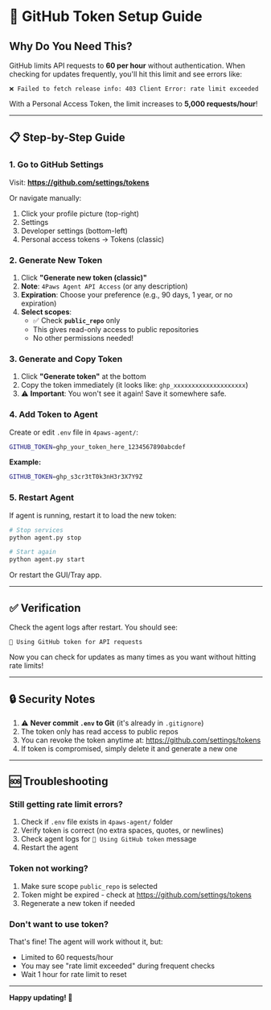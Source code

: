 # 🔑 GitHub Token Setup Guide

## Why Do You Need This?

GitHub limits API requests to **60 per hour** without authentication. When checking for updates frequently, you'll hit this limit and see errors like:

```
❌ Failed to fetch release info: 403 Client Error: rate limit exceeded
```

With a Personal Access Token, the limit increases to **5,000 requests/hour**!

---

## 📋 Step-by-Step Guide

### 1. Go to GitHub Settings

Visit: **https://github.com/settings/tokens**

Or navigate manually:
1. Click your profile picture (top-right)
2. Settings
3. Developer settings (bottom-left)
4. Personal access tokens → Tokens (classic)

### 2. Generate New Token

1. Click **"Generate new token (classic)"**
2. **Note**: `4Paws Agent API Access` (or any description)
3. **Expiration**: Choose your preference (e.g., 90 days, 1 year, or no expiration)
4. **Select scopes**:
   - ✅ Check **`public_repo`** only
   - This gives read-only access to public repositories
   - No other permissions needed!

### 3. Generate and Copy Token

1. Click **"Generate token"** at the bottom
2. Copy the token immediately (it looks like: `ghp_xxxxxxxxxxxxxxxxxxxx`)
3. ⚠️ **Important**: You won't see it again! Save it somewhere safe.

### 4. Add Token to Agent

Create or edit `.env` file in `4paws-agent/`:

```bash
GITHUB_TOKEN=ghp_your_token_here_1234567890abcdef
```

**Example:**
```bash
GITHUB_TOKEN=ghp_s3cr3tT0k3nH3r3X7Y9Z
```

### 5. Restart Agent

If agent is running, restart it to load the new token:

```bash
# Stop services
python agent.py stop

# Start again
python agent.py start
```

Or restart the GUI/Tray app.

---

## ✅ Verification

Check the agent logs after restart. You should see:

```
🔑 Using GitHub token for API requests
```

Now you can check for updates as many times as you want without hitting rate limits!

---

## 🔒 Security Notes

1. ⚠️ **Never commit `.env` to Git** (it's already in `.gitignore`)
2. The token only has read access to public repos
3. You can revoke the token anytime at: https://github.com/settings/tokens
4. If token is compromised, simply delete it and generate a new one

---

## 🆘 Troubleshooting

### Still getting rate limit errors?

1. Check if `.env` file exists in `4paws-agent/` folder
2. Verify token is correct (no extra spaces, quotes, or newlines)
3. Check agent logs for `🔑 Using GitHub token` message
4. Restart the agent

### Token not working?

1. Make sure scope `public_repo` is selected
2. Token might be expired - check at https://github.com/settings/tokens
3. Regenerate a new token if needed

### Don't want to use token?

That's fine! The agent will work without it, but:
- Limited to 60 requests/hour
- You may see "rate limit exceeded" during frequent checks
- Wait 1 hour for rate limit to reset

---

**Happy updating! 🚀**

